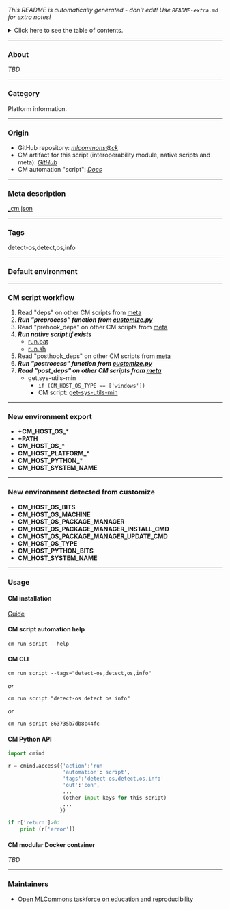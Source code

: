 *This README is automatically generated - don't edit! Use `README-extra.md` for extra notes!*

<details>
<summary>Click here to see the table of contents.</summary>

* [About](#about)
* [Category](#category)
* [Origin](#origin)
* [Meta description](#meta-description)
* [Tags](#tags)
* [Default environment](#default-environment)
* [CM script workflow](#cm-script-workflow)
* [New environment export](#new-environment-export)
* [New environment detected from customize](#new-environment-detected-from-customize)
* [Usage](#usage)
  * [ CM installation](#cm-installation)
  * [ CM script automation help](#cm-script-automation-help)
  * [ CM CLI](#cm-cli)
  * [ CM Python API](#cm-python-api)
  * [ CM modular Docker container](#cm-modular-docker-container)
* [Maintainers](#maintainers)

</details>

___
### About

*TBD*
___
### Category

Platform information.
___
### Origin

* GitHub repository: *[mlcommons@ck](https://github.com/mlcommons/ck/tree/master/cm-mlops)*
* CM artifact for this script (interoperability module, native scripts and meta): *[GitHub](https://github.com/mlcommons/ck/tree/master/cm-mlops/script/detect-os)*
* CM automation "script": *[Docs](https://github.com/octoml/ck/blob/master/docs/list_of_automations.md#script)*

___
### Meta description
[_cm.json](_cm.json)

___
### Tags
detect-os,detect,os,info

___
### Default environment

___
### CM script workflow

  1. Read "deps" on other CM scripts from [meta](https://github.com/mlcommons/ck/tree/master/cm-mlops/script/detect-os/_cm.json)
  1. ***Run "preprocess" function from [customize.py](https://github.com/mlcommons/ck/tree/master/cm-mlops/script/detect-os/customize.py)***
  1. Read "prehook_deps" on other CM scripts from [meta](https://github.com/mlcommons/ck/tree/master/cm-mlops/script/detect-os/_cm.json)
  1. ***Run native script if exists***
     * [run.bat](https://github.com/mlcommons/ck/tree/master/cm-mlops/script/detect-os/run.bat)
     * [run.sh](https://github.com/mlcommons/ck/tree/master/cm-mlops/script/detect-os/run.sh)
  1. Read "posthook_deps" on other CM scripts from [meta](https://github.com/mlcommons/ck/tree/master/cm-mlops/script/detect-os/_cm.json)
  1. ***Run "postrocess" function from [customize.py](https://github.com/mlcommons/ck/tree/master/cm-mlops/script/detect-os/customize.py)***
  1. ***Read "post_deps" on other CM scripts from [meta](https://github.com/mlcommons/ck/tree/master/cm-mlops/script/detect-os/_cm.json)***
     * get,sys-utils-min
       * `if (CM_HOST_OS_TYPE == ['windows'])`
       - CM script: [get-sys-utils-min](https://github.com/mlcommons/ck/tree/master/cm-mlops/script/get-sys-utils-min)
___
### New environment export

* **+CM_HOST_OS_***
* **+PATH**
* **CM_HOST_OS_***
* **CM_HOST_PLATFORM_***
* **CM_HOST_PYTHON_***
* **CM_HOST_SYSTEM_NAME**
___
### New environment detected from customize

* **CM_HOST_OS_BITS**
* **CM_HOST_OS_MACHINE**
* **CM_HOST_OS_PACKAGE_MANAGER**
* **CM_HOST_OS_PACKAGE_MANAGER_INSTALL_CMD**
* **CM_HOST_OS_PACKAGE_MANAGER_UPDATE_CMD**
* **CM_HOST_OS_TYPE**
* **CM_HOST_PYTHON_BITS**
* **CM_HOST_SYSTEM_NAME**
___
### Usage

#### CM installation
[Guide](https://github.com/mlcommons/ck/blob/master/docs/installation.md)

#### CM script automation help
```cm run script --help```

#### CM CLI
`cm run script --tags="detect-os,detect,os,info"`

*or*

`cm run script "detect-os detect os info"`

*or*

`cm run script 863735b7db8c44fc`

#### CM Python API

```python
import cmind

r = cmind.access({'action':'run'
                  'automation':'script',
                  'tags':'detect-os,detect,os,info'
                  'out':'con',
                  ...
                  (other input keys for this script)
                  ...
                 })

if r['return']>0:
    print (r['error'])
```

#### CM modular Docker container
*TBD*
___
### Maintainers

* [Open MLCommons taskforce on education and reproducibility](https://github.com/mlcommons/ck/blob/master/docs/mlperf-education-workgroup.md)